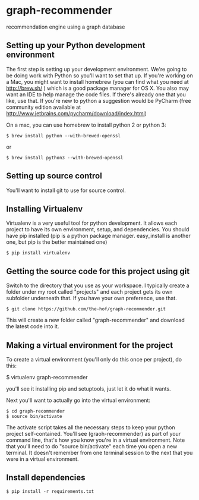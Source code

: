 graph-recommender
=================

recommendation engine using a graph database

Setting up your Python development environment
------------

The first step is setting up your development environment.  We're going to be doing work with Python so you'll want to set that up.  If you're working on a Mac, you might want to install homebrew (you can find what you need at http://brew.sh/ ) which is a good package manager for OS X.  You also may want an IDE to help manage the code files.  If there's already one that you like, use that.  If you're new to python a suggestion would be PyCharm (free community edition available at http://www.jetbrains.com/pycharm/download/index.html)

On a mac, you can use homebrew to install python 2 or python 3:

    $ brew install python --with-brewed-openssl

or 

    $ brew install python3 --with-brewed-openssl

Setting up source control
------------

You'll want to install git to use for source control.

Installing Virtualenv
------------

Virtualenv is a very useful tool for python development.  It allows each project to have its own environment, setup, and dependencies.  You should have pip installed (pip is a python package manager.  easy_install is another one, but pip is the better maintained one)

    $ pip install virtualenv

Getting the source code for this project using git
------------

Switch to the directory that you use as your workspace.  I typically create a folder under my root called "projects" and each project gets its own subfolder underneath that.  If you have your own preference, use that.

    $ git clone https://github.com/the-hof/graph-recommender.git

This will create a new folder called "graph-recommender" and download the latest code into it.

Making a virtual environment for the project
------------

To create a virtual environment (you'll only do this once per project), do this:

$ virtualenv graph-recommender

you'll see it installing pip and setuptools, just let it do what it wants.

Next you'll want to actually go into the virtual environment:

    $ cd graph-recommender
    $ source bin/activate

The activate script takes all the necessary steps to keep your python project self-contained.  You'll see (graoh-recommender) as part of your command line, that's how you know you're in a virtual environment.  Note that you'll need to do "source bin/activate" each time you open a new terminal.  It doesn't remember from one terminal session to the next that you were in a virtual environment.

Install dependencies
------------

    $ pip install -r requirements.txt

